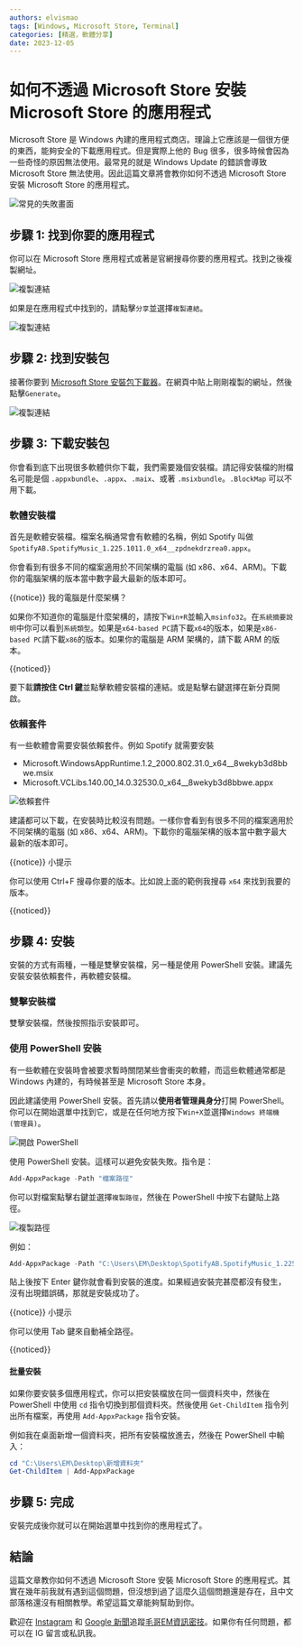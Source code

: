 ```yaml
---
authors: elvismao
tags: [Windows, Microsoft Store, Terminal]
categories: [精選，軟體分享]
date: 2023-12-05
---
```


# 如何不透過 Microsoft Store 安裝 Microsoft Store 的應用程式

Microsoft Store 是 Windows 內建的應用程式商店。理論上它應該是一個很方便的東西，能夠安全的下載應用程式。但是實際上他的 Bug 很多，很多時候會因為一些奇怪的原因無法使用。最常見的就是 Windows Update 的錯誤會導致 Microsoft Store 無法使用。因此這篇文章將會教你如何不透過 Microsoft Store 安裝 Microsoft Store 的應用程式。

![常見的失敗畫面](fail.webp)

## 步驟 1: 找到你要的應用程式

你可以在 Microsoft Store 應用程式或著是官網搜尋你要的應用程式。找到之後複製網址。

![複製連結](microsoft-store.webp)

如果是在應用程式中找到的，請點擊`分享`並選擇`複製連結`。

![複製連結](minecraft.webp)

## 步驟 2: 找到安裝包

接著你要到 [Microsoft Store 安裝包下載器](https://store.rg-adguard.net/)。在網頁中貼上剛剛複製的網址，然後點擊`Generate`。

![複製連結](download.webp)

## 步驟 3: 下載安裝包

你會看到底下出現很多軟體供你下載，我們需要幾個安裝檔。請記得安裝檔的附檔名可能是個 `.appxbundle`、`.appx`、`.maix`、或著 `.msixbundle`。`.BlockMap` 可以不用下載。

### 軟體安裝檔

首先是軟體安裝檔。檔案名稱通常會有軟體的名稱，例如 Spotify 叫做 `SpotifyAB.SpotifyMusic_1.225.1011.0_x64__zpdnekdrzrea0.appx`。

你會看到有很多不同的檔案適用於不同架構的電腦 (如 x86、x64、ARM)。下載你的電腦架構的版本當中數字最大最新的版本即可。

{{notice}}
我的電腦是什麼架構？

如果你不知道你的電腦是什麼架構的，請按下`Win+R`並輸入`msinfo32`。在`系統摘要說明`中你可以看到`系統類型`。如果是`x64-based PC`請下載`x64`的版本，如果是`x86-based PC`請下載`x86`的版本。如果你的電腦是 ARM 架構的，請下載 ARM 的版本。

{{noticed}}

要下載**請按住 Ctrl 鍵**並點擊軟體安裝檔的連結。或是點擊右鍵選擇在新分頁開啟。

### 依賴套件

有一些軟體會需要安裝依賴套件。例如 Spotify 就需要安裝

- Microsoft.WindowsAppRuntime.1.2_2000.802.31.0_x64\_\_8wekyb3d8bbwe.msix
- Microsoft.VCLibs.140.00_14.0.32530.0_x64\_\_8wekyb3d8bbwe.appx

![依賴套件](spotify.webp)

建議都可以下載，在安裝時比較沒有問題。一樣你會看到有很多不同的檔案適用於不同架構的電腦 (如 x86、x64、ARM)。下載你的電腦架構的版本當中數字最大最新的版本即可。

{{notice}}
小提示

你可以使用 Ctrl+F 搜尋你要的版本。比如說上面的範例我搜尋 `x64` 來找到我要的版本。

{{noticed}}

## 步驟 4: 安裝

安裝的方式有兩種，一種是雙擊安裝檔，另一種是使用 PowerShell 安裝。建議先安裝安裝依賴套件，再軟體安裝檔。

### 雙擊安裝檔

雙擊安裝檔，然後按照指示安裝即可。

### 使用 PowerShell 安裝

有一些軟體在安裝時會被要求暫時關閉某些會衝突的軟體，而這些軟體通常都是 Windows 內建的，有時候甚至是 Microsoft Store 本身。

因此建議使用 PowerShell 安裝。首先請以**使用者管理員身分**打開 PowerShell。你可以在開始選單中找到它，或是在任何地方按下`Win+X`並選擇`Windows 終端機 (管理員)`。

![開啟 PowerShell](../massgrave/open-powershell.webp)

使用 PowerShell 安裝。這樣可以避免安裝失敗。指令是：

```powershell
Add-AppxPackage -Path "檔案路徑"
```

你可以對檔案點擊右鍵並選擇`複製路徑`，然後在 PowerShell 中按下右鍵貼上路徑。

![複製路徑](path.webp)

例如：

```powershell
Add-AppxPackage -Path "C:\Users\EM\Desktop\SpotifyAB.SpotifyMusic_1.225.1011.0_x64__zpdnekdrzrea0.appx"
```

貼上後按下 Enter 鍵你就會看到安裝的進度。如果經過安裝完甚麼都沒有發生，沒有出現錯誤碼，那就是安裝成功了。

{{notice}}
小提示

你可以使用 Tab 鍵來自動補全路徑。

{{noticed}}

#### 批量安裝

如果你要安裝多個應用程式，你可以把安裝檔放在同一個資料夾中，然後在 PowerShell 中使用 `cd` 指令切換到那個資料夾。然後使用 `Get-ChildItem` 指令列出所有檔案，再使用 `Add-AppxPackage` 指令安裝。

例如我在桌面新增一個資料夾，把所有安裝檔放進去，然後在 PowerShell 中輸入：

```powershell
cd "C:\Users\EM\Desktop\新增資料夾"
Get-ChildItem | Add-AppxPackage
```

## 步驟 5: 完成

安裝完成後你就可以在開始選單中找到你的應用程式了。

## 結論

這篇文章教你如何不透過 Microsoft Store 安裝 Microsoft Store 的應用程式。其實在幾年前我就有遇到這個問題，但沒想到過了這麼久這個問題還是存在，且中文部落格還沒有相關教學。希望這篇文章能夠幫助到你。

歡迎在 [Instagram](https://www.instagram.com/emtech.cc) 和 [Google 新聞](https://news.google.com/publications/CAAqBwgKMKXLvgswsubVAw?ceid=TW:zh-Hant&oc=3)追蹤[毛哥EM資訊密技](https://emtech.cc/)。如果你有任何問題，都可以在 IG 留言或私訊我。
